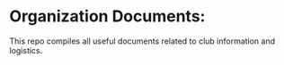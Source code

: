 # Organization Documents:

This repo compiles all useful documents related to club information and logistics. 